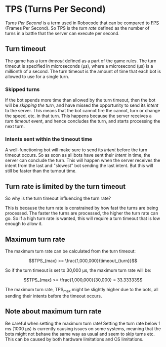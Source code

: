 # TPS (Turns Per Second)

_Turns Per Second_ is a term used in Robocode that can be compared to [FPS] (Frames Per Second). So TPS is the _turn
rate_ defined as the number of turns in a battle that the server can execute per second.

## Turn timeout

The game has a _turn timeout_ defined as a part of the game rules. The turn timeout is specified in microseconds (µs),
where a microsecond (µs) is a millionth of a second. The turn timeout is the amount of time that each bot is allowed to
use for a single turn.

### Skipped turns

If the bot spends more time than allowed by the turn timeout, then the bot will be _skipping the turn_, and have missed
the opportunity to send its _intent_ to the server. This means that the bot cannot fire the cannot, turn or change the
speed, etc. in that turn. This happens because the server receives a _turn timeout_ event, and hence concludes the turn,
and starts processing the next turn.

### Intents sent within the timeout time

A well-functioning bot will make sure to send its _intent_ before the turn timeout occurs. So as soon as all bots have
sent their _intent_ in time, the server can conclude the turn. This will happen when the server receives the intent from
the last and "slowest" bot sending the last intent. But this will still be faster than the turnout time.

## Turn rate is limited by the turn timeout

So why is the turn timeout influencing the turn rate?

This is because the turn rate is constrained by how fast the turns are being processed. The faster the turns are
processed, the higher the turn rate can go. So if a high turn rate is wanted, this will require a turn timeout that is
low enough to allow it.

## Maximum turn rate

The maximum turn rate can be calculated from the turn timeout:

$$TPS_{max} >= \frac{1,000,000}{timeout_{turn}}$$

So if the turn timeout is set to 30,000 µs, the maximum turn rate will be:

$$TPS_{max} >= \frac{1,000,000}{30,000} = 33.33333$$

The maximum turn rate, TPS<sub>max</sub> might be slightly higher due to the bots, all sending their intents before the
timeout occurs.

## Note about maximum turn rate

Be careful when setting the maximum turn rate! Setting the turn rate below 1 ms (1000 µs) is currently causing issues on
some systems, meaning that the bots might not behave the same way as usual and seem to skip turns etc.
This can be caused by both hardware limitations and OS limitations.


[FPS]: https://en.wikipedia.org/wiki/Frame_rate "Frame Rate and frames per second (FPS)"
